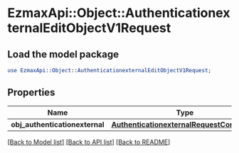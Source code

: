 # EzmaxApi::Object::AuthenticationexternalEditObjectV1Request

## Load the model package
```perl
use EzmaxApi::Object::AuthenticationexternalEditObjectV1Request;
```

## Properties
Name | Type | Description | Notes
------------ | ------------- | ------------- | -------------
**obj_authenticationexternal** | [**AuthenticationexternalRequestCompound**](AuthenticationexternalRequestCompound.md) |  | 

[[Back to Model list]](../README.md#documentation-for-models) [[Back to API list]](../README.md#documentation-for-api-endpoints) [[Back to README]](../README.md)


